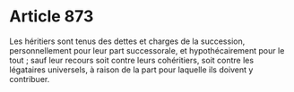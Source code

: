 # Article 873

Les héritiers sont tenus des dettes et charges de la succession, personnellement pour leur part successorale, et hypothécairement pour le tout ; sauf leur recours soit contre leurs cohéritiers, soit contre les légataires universels, à raison de la part pour laquelle ils doivent y contribuer.